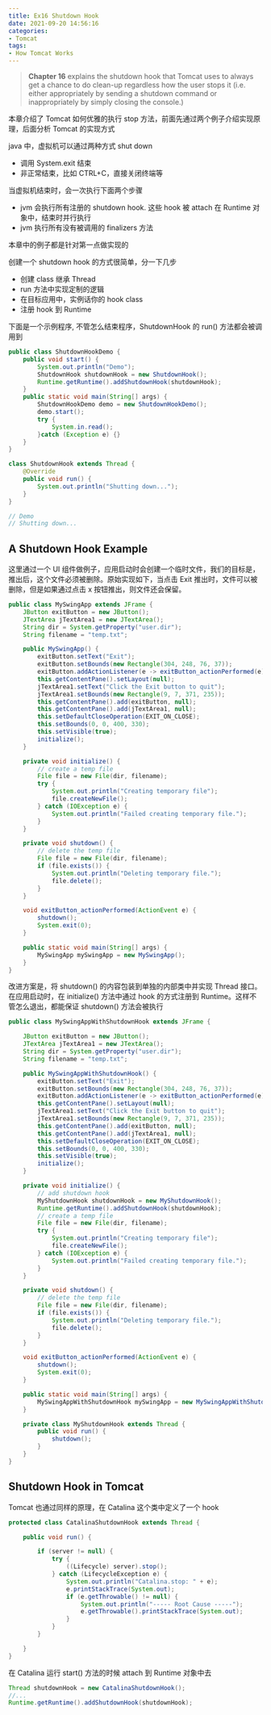 ```yaml
---
title: Ex16 Shutdown Hook
date: 2021-09-20 14:56:16
categories:
- Tomcat
tags:
- How Tomcat Works
---
```


> **Chapter 16** explains the shutdown hook that Tomcat uses to always get a chance to do clean-up regardless how the user stops it (i.e. either appropriately by sending a shutdown command or inappropriately by simply closing the console.)

本章介绍了 Tomcat 如何优雅的执行 stop 方法，前面先通过两个例子介绍实现原理，后面分析 Tomcat 的实现方式

java 中，虚拟机可以通过两种方式 shut down

* 调用 System.exit 结束
* 非正常结束，比如 CTRL+C，直接关闭终端等

当虚拟机结束时，会一次执行下面两个步骤

* jvm 会执行所有注册的 shutdown hook. 这些 hook 被 attach 在 Runtime 对象中，结束时并行执行
* jvm 执行所有没有被调用的 finalizers 方法

本章中的例子都是针对第一点做实现的

创建一个 shutdown hook 的方式很简单，分一下几步

* 创建 class 继承 Thread
* run 方法中实现定制的逻辑
* 在目标应用中，实例话你的 hook class
* 注册 hook 到 Runtime

下面是一个示例程序, 不管怎么结束程序，ShutdownHook 的 run() 方法都会被调用到

```java
public class ShutdownHookDemo {
    public void start() {
        System.out.println("Demo");
        ShutdownHook shutdownHook = new ShutdownHook();
        Runtime.getRuntime().addShutdownHook(shutdownHook);
    }
    public static void main(String[] args) {
        ShutdownHookDemo demo = new ShutdownHookDemo();
        demo.start();
        try {
            System.in.read();
        }catch (Exception e) {}
    }
}

class ShutdownHook extends Thread {
    @Override
    public void run() {
        System.out.println("Shutting down...");
    }
}

// Demo
// Shutting down...
```

## A Shutdown Hook Example

这里通过一个 UI 组件做例子，应用启动时会创建一个临时文件，我们的目标是，推出后，这个文件必须被删除。原始实现如下，当点击 Exit 推出时，文件可以被删除，但是如果通过点击 x 按钮推出，则文件还会保留。

```java
public class MySwingApp extends JFrame {
    JButton exitButton = new JButton();
    JTextArea jTextArea1 = new JTextArea();
    String dir = System.getProperty("user.dir");
    String filename = "temp.txt";

    public MySwingApp() {
        exitButton.setText("Exit");
        exitButton.setBounds(new Rectangle(304, 248, 76, 37));
        exitButton.addActionListener(e -> exitButton_actionPerformed(e));
        this.getContentPane().setLayout(null);
        jTextArea1.setText("Click the Exit button to quit");
        jTextArea1.setBounds(new Rectangle(9, 7, 371, 235));
        this.getContentPane().add(exitButton, null);
        this.getContentPane().add(jTextArea1, null);
        this.setDefaultCloseOperation(EXIT_ON_CLOSE);
        this.setBounds(0, 0, 400, 330);
        this.setVisible(true);
        initialize();
    }

    private void initialize() {
        // create a temp file
        File file = new File(dir, filename);
        try {
            System.out.println("Creating temporary file");
            file.createNewFile();
        } catch (IOException e) {
            System.out.println("Failed creating temporary file.");
        }
    }

    private void shutdown() {
        // delete the temp file
        File file = new File(dir, filename);
        if (file.exists()) {
            System.out.println("Deleting temporary file.");
            file.delete();
        }
    }

    void exitButton_actionPerformed(ActionEvent e) {
        shutdown();
        System.exit(0);
    }

    public static void main(String[] args) {
        MySwingApp mySwingApp = new MySwingApp();
    }
}
```

改进方案是，将 shutdown() 的内容包装到单独的内部类中并实现 Thread 接口。在应用启动时，在 initialize() 方法中通过 hook 的方式注册到 Runtime。这样不管怎么退出，都能保证 shutdown() 方法会被执行

```java
public class MySwingAppWithShutdownHook extends JFrame {

    JButton exitButton = new JButton();
    JTextArea jTextArea1 = new JTextArea();
    String dir = System.getProperty("user.dir");
    String filename = "temp.txt";

    public MySwingAppWithShutdownHook() {
        exitButton.setText("Exit");
        exitButton.setBounds(new Rectangle(304, 248, 76, 37));
        exitButton.addActionListener(e -> exitButton_actionPerformed(e));
        this.getContentPane().setLayout(null);
        jTextArea1.setText("Click the Exit button to quit");
        jTextArea1.setBounds(new Rectangle(9, 7, 371, 235));
        this.getContentPane().add(exitButton, null);
        this.getContentPane().add(jTextArea1, null);
        this.setDefaultCloseOperation(EXIT_ON_CLOSE);
        this.setBounds(0, 0, 400, 330);
        this.setVisible(true);
        initialize();
    }

    private void initialize() {
        // add shutdown hook
        MyShutdownHook shutdownHook = new MyShutdownHook();
        Runtime.getRuntime().addShutdownHook(shutdownHook);
        // create a temp file
        File file = new File(dir, filename);
        try {
            System.out.println("Creating temporary file");
            file.createNewFile();
        } catch (IOException e) {
            System.out.println("Failed creating temporary file.");
        }
    }

    private void shutdown() {
        // delete the temp file
        File file = new File(dir, filename);
        if (file.exists()) {
            System.out.println("Deleting temporary file.");
            file.delete();
        }
    }

    void exitButton_actionPerformed(ActionEvent e) {
        shutdown();
        System.exit(0);
    }

    public static void main(String[] args) {
        MySwingAppWithShutdownHook mySwingApp = new MySwingAppWithShutdownHook();
    }

    private class MyShutdownHook extends Thread {
        public void run() {
            shutdown();
        }
    }
}
```

## Shutdown Hook in Tomcat

Tomcat 也通过同样的原理，在 Catalina 这个类中定义了一个 hook

```java
protected class CatalinaShutdownHook extends Thread {

    public void run() {

        if (server != null) {
            try {
                ((Lifecycle) server).stop();
            } catch (LifecycleException e) {
                System.out.println("Catalina.stop: " + e);
                e.printStackTrace(System.out);
                if (e.getThrowable() != null) {
                    System.out.println("----- Root Cause -----");
                    e.getThrowable().printStackTrace(System.out);
                }
            }
        }

    }
}
```

在 Catalina 运行 start() 方法的时候 attach 到 Runtime 对象中去

```java
Thread shutdownHook = new CatalinaShutdownHook();
//...
Runtime.getRuntime().addShutdownHook(shutdownHook);
```